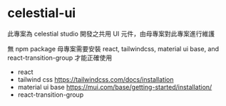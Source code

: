 # celestial-ui

此專案為 celestial studio 開發之共用 UI 元件，由母專案對此專案進行維護

無 npm package
母專案需要安裝 react, tailwindcss, material ui base, and react-transition-group 才能正確使用

- react
- tailwind css https://tailwindcss.com/docs/installation
- material ui base https://mui.com/base/getting-started/installation/
- react-transition-group
